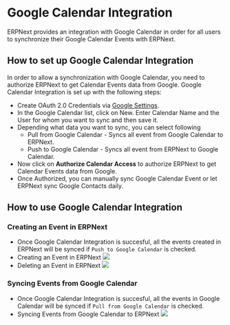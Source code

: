 <!-- add-breadcrumbs -->
# Google Calendar Integration

ERPNext provides an integration with Google Calendar in order for all users to synchronize their Google Calendar Events with ERPNext.


## How to set up Google Calendar Integration

In order to allow a synchronization with Google Calendar, you need to authorize ERPNext to get Calendar Events data from Google. Google Calendar Integration is set up with the following steps:

- Create OAuth 2.0 Credentials via [Google Settings](/docs/user/manual/en/erpnext_integration/google_settings).
- In the Google Calendar list, click on New. Enter Calendar Name and the User for whom you want to sync and then save it.
- Depending what data you want to sync, you can select following
  - Pull from Google Calendar - Syncs all event from Google Calendar to ERPNext.
  - Push to Google Calendar - Syncs all event from ERPNext to Google Calendar.
- Now click on **Authorize Calendar Access** to authorize ERPNext to get Calendar Events data from Google.
- Once Authorized, you can manually sync Google Calendar Event or let ERPNext sync Google Contacts daily.

## How to use Google Calendar Integration

### Creating an Event in ERPNext
- Once Google Calendar Integration is succesful, all the events created in ERPNext will be synced if `Push to Google Calendar` is checked.
- Creating an Event in ERPNext
  <img class="screenshot" src="/docs/v12/assets/img/erpnext_integrations/erpnext-gc.gif">
- Deleting an Event in ERPNext
  <img class="screenshot" src="/docs/v12/assets/img/erpnext_integrations/gc-erpnext.gif">

### Syncing Events from Google Calendar
- Once Google Calendar Integration is succesful, all the events in Google Calendar will be synced if `Pull from Google Calendar` is checked.
- Syncing Events from Google Calendar to ERPNext
  <img class="screenshot" src="/docs/v12/assets/img/erpnext_integrations/gc-sync.gif">
